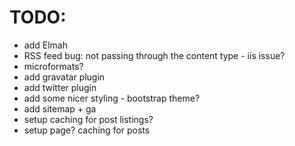 TODO:
=====

  * add Elmah
  * RSS feed bug: not passing through the content type - iis issue?
  * microformats?
  * add gravatar plugin
  * add twitter plugin
  * add some nicer styling - bootstrap theme?
  * add sitemap + ga
  * setup caching for post listings?
  * setup page? caching for posts

